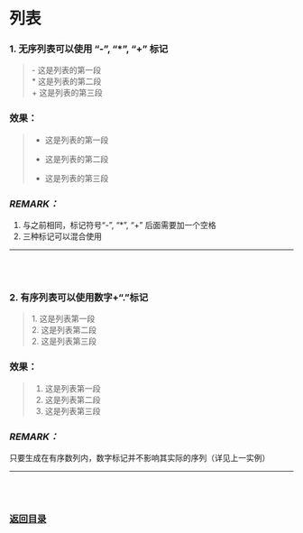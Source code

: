 # **列表**

### 1. 无序列表可以使用 “\-”, “\*”, “\+” 标记

>\- 这是列表的第一段  
>\* 这是列表的第二段  
>\+ 这是列表的第三段

### 效果：
>- 这是列表的第一段  
>* 这是列表的第二段  
>+ 这是列表的第三段

### *REMARK：*  
1. 与之前相同，标记符号“\-”, “\*”, “\+” 后面需要加一个空格
2. 三种标记可以混合使用

-----------
<br><br>

### 2. 有序列表可以使用数字+“\.”标记

> 1\. 这是列表第一段  
> 2\. 这是列表第二段  
> 2\. 这是列表第三段

### 效果：

> 1. 这是列表第一段  
> 2. 这是列表第二段  
> 2. 这是列表第三段

### *REMARK：*
只要生成在有序数列内，数字标记并不影响其实际的序列（详见上一实例） 

---------
<br><br>
###  [返回目录](./README.md)
